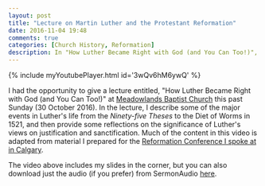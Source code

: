 ```yaml
---
layout: post
title: "Lecture on Martin Luther and the Protestant Reformation"
date: 2016-11-04 19:48
comments: true
categories: [Church History, Reformation]
description: In "How Luther Became Right with God (and You Can Too!)", I describe some of the major events in Luther's life, and reflect on his significance.
---
```


{% include myYoutubePlayer.html id='3wQv6hM6ywQ' %}

I had the opportunity to give a lecture entitled, "How Luther Became Right with God (and You Can Too!)" at [Meadowlands Baptist Church](http://www.meadowlandsbaptist.com/) this past Sunday (30 October 2016). In the lecture, I describe some of the major events in Luther's life from the *Ninety-five Theses* to the Diet of Worms in 1521, and then provide some reflections on the significance of Luther's views on justification and sanctification. Much of the content in this video is adapted from material I prepared for the [Reformation Conference I spoke at in Calgary](http://duncanjohnson.ca/blog/2016/10/08/reformation-conference-in-calgary/).

The video above includes my slides in the corner, but you can also download just the audio (if you prefer) from SermonAudio [here](https://www.sermonaudio.com/sermoninfo.asp?SID=1030162124543).